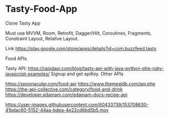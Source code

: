 # Tasty-Food-App

Clone Tasty App

Must use MVVM, Room, Retrofit, Dagger/Hilt, Coroutines, Fragments, Constraint Layout, Relative Layout.

Link https://play.google.com/store/apps/details?id=com.buzzfeed.tasty

Food APIs

Tasty API: https://rapidapi.com/blog/tasty-api-with-java-python-php-ruby-javascript-examples/ Signup and get apiKey.
Other APIs

https://spoonacular.com/food-api
https://www.themealdb.com/api.php
https://the-api-collective.com/category/food-and-drink
https://developer.edamam.com/edamam-docs-recipe-api






https://user-images.githubusercontent.com/60433739/153708630-41bdac60-5152-44aa-bdea-4e22cd6bd5b5.mov


